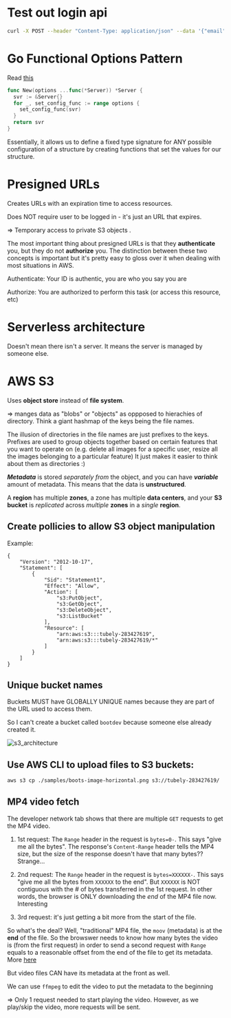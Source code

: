 # Test out login api

```bash
curl -X POST --header "Content-Type: application/json" --data '{"email": "admin@tubely.com", "password": "password"}' http://localhost:8091/api/login
```

# Go Functional Options Pattern

Read [this](https://golang.cafe/blog/golang-functional-options-pattern.html)

```Go
func New(options ...func(*Server)) *Server {
  svr := &Server{}
  for _, set_config_func := range options {
    set_config_func(svr)
  }
  return svr
}
```
Essentially, it allows us to define a fixed type signature for ANY possible configuration of a structure by creating functions that set the values for our structure.

# Presigned URLs
Creates URLs with an expiration time to access resources. 

Does NOT require user to be logged in - it's just an URL that expires.

=> Temporary access to private S3 objects .

The most important thing about presigned URLs is that they **authenticate** you, but they do not **authorize** you. The distinction between these two concepts is important but it's pretty easy to gloss over it when dealing with most situations in AWS. 

Authenticate: Your ID is authentic, you are who you say you are

Authorize: You are authorized to perform this task (or access this resource, etc) 

# Serverless architecture

Doesn't mean there isn't a server. It means the server is managed by someone else.

# AWS S3

Uses **object store** instead of **file system**.

=> manges data as "blobs" or "objects" as oppposed to hierachies of directory. 
Think a giant hashmap of the keys being the file names.

The illusion of directories in the file names are just prefixes to the keys. Prefixes are used to group objects together based on certain features that you want to operate on (e.g. delete all images for a specific user, resize all the images belonging to a particular feature)
It just makes it easier to think about them as directories :) 

***Metadata*** is stored *separately from* the object, and you can have ***variable*** amount of metadata. This means that the data is **unstructured**.

A **region** has multiple **zones**, a zone has multiple **data centers**, and your **S3 bucket** is *replicated* across *multiple* **zones** in a *single* **region**.

## Create pollicies to allow S3 object manipulation
Example:

```
{
    "Version": "2012-10-17",
    "Statement": [
        {
            "Sid": "Statement1",
            "Effect": "Allow",
            "Action": [
                "s3:PutObject",
                "s3:GetObject",
                "s3:DeleteObject",
                "s3:ListBucket"
            ],
            "Resource": [
                "arn:aws:s3:::tubely-283427619",
                "arn:aws:s3:::tubely-283427619/*"
            ]
        }
    ]
}
```


## Unique bucket names

Buckets MUST have GLOBALLY UNIQUE names because they are part of the URL used to access them.

So I can't create a bucket called `bootdev` because someone else already created it.

![s3_architecture](./assets/s3_architecture.png)

## Use AWS CLI to upload files to S3 buckets:

```bash
aws s3 cp ./samples/boots-image-horizontal.png s3://tubely-283427619/
```

## MP4 video fetch

The developer network tab shows that there are multiple `GET` requests to get the MP4 video.


1. 1st request: The `Range` header in the request is `bytes=0-`. This says "give me all the bytes". The response's `Content-Range` header tells the MP4 size, but the size of the response doesn't have that many bytes?? Strange...

2. 2nd request: The `Range` header in the request is `bytes=XXXXXX-`. This says "give me all the bytes from `XXXXXX` to the end". But `XXXXXX` is NOT contiguous with the # of bytes transferred in the 1st request. In other words, the browser is ONLY downloading the *end* of the MP4 file now. Interesting 

3. 3rd request: it's just getting a bit more from the start of the file.


So what's the deal? Well, "traditional" MP4 file, the `moov` (metadata) is at the **end** of the file. So the browswer needs to know how many bytes the video is (from the first request) in order to send a second request with `Range` equals to a reasonable offset from the end of the file to get its metadata. More [here](https://surma.dev/things/range-requests/#blobdef)

But video files CAN have its metadata at the front as well.

We can use `ffmpeg` to edit the video to put the metadata to the beginning

=> Only 1 request needed to start playing the video. However, as we play/skip the video, more requests will be sent.






